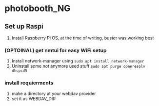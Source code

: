 # photobooth_NG


## Set up Raspi

1. Install Raspberry Pi OS, at the time of writing, buster was working best

### (OPTOINAL) get nmtui for easy WiFi setup

1. Install network-manager using `sudo apt install network-manager`
2. Uninstall some not anymore used stuff `sudo apt purge openresolv dhcpcd5`

### install requierments



1. make a directory at your webdav provider
2. set it as WEBDAV_DIR
